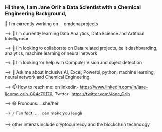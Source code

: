 ### Hi there, I am Jane Orih a Data Scientist with a Chemical Engineering Background,

<!--
**JaneOrih/JaneOrih** is a ✨ _special_ ✨ repository because its `README.md` (this file) appears on your GitHub profile.

Here are some ideas to get you started:

--> 🔭 I’m currently working on ... omdena projects

--> 🌱 I’m currently learning Data Analytics, Data Science and Artificial Intelligence

--> 👯 I’m looking to collaborate on Data related projects, be it dashboarding, analytics, machine learning or neural network

--> 🤔 I’m looking for help with Computer Vision and object detection.

--> 💬 Ask me about Inclusive AI, Excel, Powerbi, python, machine learning, neural network and Chemical Engineering.

--> 📫 How to reach me: on linkedin- https://www.linkedin.com/in/jane-ijeoma-orih-804a79170, Twitter- https://twitter.com/Jane_Orih

--> 😄 Pronouns: ...she/her

--> ⚡ Fun fact: ... i can make you laugh

--> other intersts include cryptocurrency and the blockchain technology
